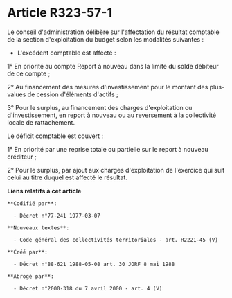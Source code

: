 # Article R323-57-1

Le conseil d'administration délibère sur l'affectation du résultat comptable de la section d'exploitation du budget selon les
modalités suivantes :

- L'excédent comptable est affecté :

1° En priorité au compte Report à nouveau dans la limite du solde débiteur de ce compte ;

2° Au financement des mesures d'investissement pour le montant des plus-values de cession d'éléments d'actifs ;

3° Pour le surplus, au financement des charges d'exploitation ou d'investissement, en report à nouveau ou au reversement à la
collectivité locale de rattachement.

Le déficit comptable est couvert :

1° En priorité par une reprise totale ou partielle sur le report à nouveau créditeur ;

2° Pour le surplus, par ajout aux charges d'exploitation de l'exercice qui suit celui au titre duquel est affecté le
résultat.

**Liens relatifs à cet article**

	**Codifié par**:

	  - Décret n°77-241 1977-03-07

	**Nouveaux textes**:

	  - Code général des collectivités territoriales - art. R2221-45 (V)

	**Créé par**:

	  - Décret n°88-621 1988-05-08 art. 30 JORF 8 mai 1988

	**Abrogé par**:

	  - Décret n°2000-318 du 7 avril 2000 - art. 4 (V)
